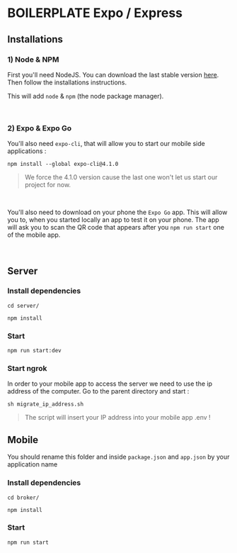 # BOILERPLATE Expo / Express

## Installations

### 1) Node & NPM

First you'll need NodeJS. You can download the last stable version [here](https://nodejs.org/en/download/). Then follow the installations instructions.

This will add `node` & `npm` (the node package manager).

&nbsp;

### 2) Expo & Expo Go

You'll also need `expo-cli`, that will allow you to start our mobile side applications :

```
npm install --global expo-cli@4.1.0
```

> We force the 4.1.0 version cause the last one won't let us start our project for now.

&nbsp;

You'll also need to download on your phone the `Expo Go` app. This will allow you to, when you started locally an app to test it on your phone. The app will ask you to scan the QR code that appears after you `npm run start` one of the mobile app.

&nbsp;

## Server

### Install dependencies

```
cd server/
```

```
npm install
```

### Start

```
npm run start:dev
```

### Start ngrok

In order to your mobile app to access the server we need to use the ip address of the computer. Go to the parent directory and start :

```
sh migrate_ip_address.sh
```

> The script will insert your IP address into your mobile app .env !

## Mobile

You should rename this folder and inside `package.json` and `app.json` by your application name

### Install dependencies

```
cd broker/
```

```
npm install
```

### Start

```
npm run start
```
